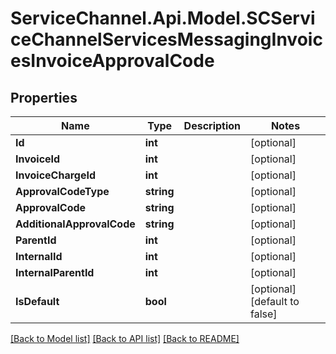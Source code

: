 # ServiceChannel.Api.Model.SCServiceChannelServicesMessagingInvoicesInvoiceApprovalCode

## Properties

Name | Type | Description | Notes
------------ | ------------- | ------------- | -------------
**Id** | **int** |  | [optional] 
**InvoiceId** | **int** |  | [optional] 
**InvoiceChargeId** | **int** |  | [optional] 
**ApprovalCodeType** | **string** |  | [optional] 
**ApprovalCode** | **string** |  | [optional] 
**AdditionalApprovalCode** | **string** |  | [optional] 
**ParentId** | **int** |  | [optional] 
**InternalId** | **int** |  | [optional] 
**InternalParentId** | **int** |  | [optional] 
**IsDefault** | **bool** |  | [optional] [default to false]

[[Back to Model list]](../README.md#documentation-for-models) [[Back to API list]](../README.md#documentation-for-api-endpoints) [[Back to README]](../README.md)

